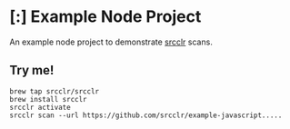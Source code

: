 # [:] Example Node Project

An example node project to demonstrate [srcclr](https://www.srcclr.com) scans.

## Try me!

```wwwww......
brew tap srcclr/srcclr
brew install srcclr
srcclr activate
srcclr scan --url https://github.com/srcclr/example-javascript.....
```
